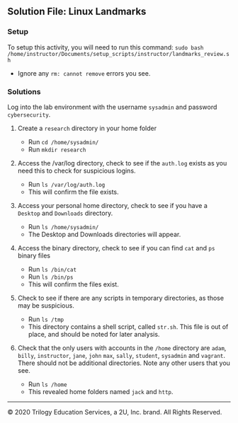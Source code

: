 ## Solution File: Linux Landmarks

### Setup

To setup this activity, you will need to run this command: `sudo bash /home/instructor/Documents/setup_scripts/instructor/landmarks_review.sh`
    
- Ignore any `rm: cannot remove` errors you see.

### Solutions

Log into the lab environment with the username `sysadmin` and password `cybersecurity`.

1. Create a `research` directory in your home folder
     - Run `cd /home/sysadmin/`
     - Run `mkdir research`


2. Access the /var/log directory, check to see if the `auth.log` exists as you need this to check for suspicious logins.
    - Run `ls /var/log/auth.log`
    - This will confirm the file exists.

3. Access your personal home directory, check to see if you have a `Desktop` and `Downloads` directory.

    - Run `ls /home/sysadmin/`
    - The Desktop and Downloads directories will appear.

4. Access the binary directory, check to see if you can find `cat` and `ps` binary files
    
    - Run `ls /bin/cat`
    - Run `ls /bin/ps`
    - This will confirm the files exist.

5. Check to see if there are any scripts in temporary directories, as those may be suspicious.
    - Run `ls /tmp`
    - This directory contains a shell script, called `str.sh`. This file is out of place, and should be noted for later analysis.

6. Check that the only users with accounts in the `/home` directory are `adam`, `billy`, `instructor`, `jane`, `john` `max`, `sally`, `student`, `sysadmin` and `vagrant`. There should not be additional directories. Note any other users that you see.
    
    - Run `ls /home` 
    - This revealed home folders named `jack` and `http`.


-------

© 2020 Trilogy Education Services, a 2U, Inc. brand. All Rights Reserved.



